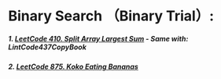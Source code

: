 # Binary Search （Binary Trial）:
##### 1. [LeetCode 410. Split Array Largest Sum](https://github.com/RaychHuang/Algorithm/blob/master/src/leetcode/p401to450/LeetCode410SplitArrayLargestSum.java) - Same with: LintCode437CopyBook
##### 2. [LeetCode 875. Koko Eating Bananas](https://github.com/RaychHuang/Algorithm/blob/master/src/leetcode/p851to900/LeetCode875KokoEatingBananas.java)
